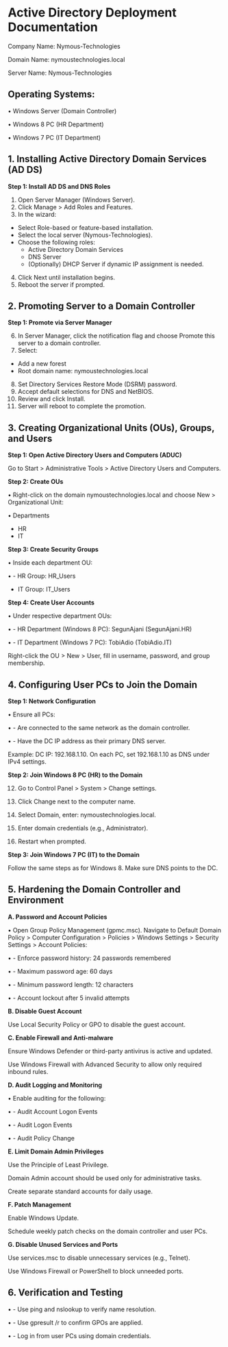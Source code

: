 # Active Directory Deployment Documentation

Company Name: Nymous-Technologies

Domain Name: nymoustechnologies.local

Server Name: Nymous-Technologies
  
  ## Operating Systems:
•	Windows Server (Domain Controller)

•	Windows 8 PC (HR Department)

•	Windows 7 PC (IT Department)

## 1. Installing Active Directory Domain Services (AD DS)
**Step 1: Install AD DS and DNS Roles**
1.	Open Server Manager (Windows Server).
2.	Click Manage > Add Roles and Features.
3.	In the wizard:
   - Select Role-based or feature-based installation.
   - Select the local server (Nymous-Technologies).
   - Choose the following roles:
     - Active Directory Domain Services
     - DNS Server
     - (Optionally) DHCP Server if dynamic IP assignment is needed.
4.	Click Next until installation begins.
5.	Reboot the server if prompted.

## 2. Promoting Server to a Domain Controller
**Step 1: Promote via Server Manager**

6.	In Server Manager, click the notification flag and choose Promote this server to a domain controller.
7.	Select:
   - Add a new forest
   - Root domain name: nymoustechnologies.local
8.	Set Directory Services Restore Mode (DSRM) password.
9.	Accept default selections for DNS and NetBIOS.
10.	Review and click Install.
11.	Server will reboot to complete the promotion.

## 3. Creating Organizational Units (OUs), Groups, and Users

**Step 1: Open Active Directory Users and Computers (ADUC)**

Go to Start > Administrative Tools > Active Directory Users and Computers.

**Step 2: Create OUs**

•	Right-click on the domain nymoustechnologies.local and choose New > Organizational Unit:

• Departments
  - HR
  - IT

**Step 3: Create Security Groups**

•	Inside each department OU:

•	- HR Group: HR_Users

- IT Group: IT_Users

**Step 4: Create User Accounts**

•	Under respective department OUs:

•	- HR Department (Windows 8 PC): SegunAjani (SegunAjani.HR)

•	- IT Department (Windows 7 PC): TobiAdio (TobiAdio.IT)

Right-click the OU > New > User, fill in username, password, and group membership.


## 4. Configuring User PCs to Join the Domain

**Step 1: Network Configuration**

•	Ensure all PCs:

•	- Are connected to the same network as the domain controller.

•	- Have the DC IP address as their primary DNS server.

Example: DC IP: 192.168.1.10. On each PC, set 192.168.1.10 as DNS under IPv4 settings.

**Step 2: Join Windows 8 PC (HR) to the Domain**

12.	Go to Control Panel > System > Change settings.

13.	Click Change next to the computer name.

14.	Select Domain, enter: nymoustechnologies.local.

15.	Enter domain credentials (e.g., Administrator).

16.	Restart when prompted.
    
**Step 3: Join Windows 7 PC (IT) to the Domain**

Follow the same steps as for Windows 8. Make sure DNS points to the DC.

## 5. Hardening the Domain Controller and Environment

**A. Password and Account Policies**

•	Open Group Policy Management (gpmc.msc). Navigate to Default Domain Policy > Computer Configuration > Policies > Windows Settings > Security Settings > Account Policies:

•	- Enforce password history: 24 passwords remembered

•	- Maximum password age: 60 days

•	- Minimum password length: 12 characters

•	- Account lockout after 5 invalid attempts

**B. Disable Guest Account**

Use Local Security Policy or GPO to disable the guest account.

**C. Enable Firewall and Anti-malware**

Ensure Windows Defender or third-party antivirus is active and updated.

Use Windows Firewall with Advanced Security to allow only required inbound rules.

**D. Audit Logging and Monitoring**

•	Enable auditing for the following:

•	- Audit Account Logon Events

•	- Audit Logon Events

•	- Audit Policy Change

**E. Limit Domain Admin Privileges**

Use the Principle of Least Privilege.

Domain Admin account should be used only for administrative tasks.

Create separate standard accounts for daily usage.

**F. Patch Management**

Enable Windows Update.

Schedule weekly patch checks on the domain controller and user PCs.

**G. Disable Unused Services and Ports**

Use services.msc to disable unnecessary services (e.g., Telnet).

Use Windows Firewall or PowerShell to block unneeded ports.

## 6. Verification and Testing

•	- Use ping and nslookup to verify name resolution.

•	- Use gpresult /r to confirm GPOs are applied.

•	- Log in from user PCs using domain credentials.

